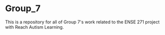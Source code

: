 # Group_7
This is a repository for all of Group 7's work related to the ENSE 271 project with Reach Autism Learning.
